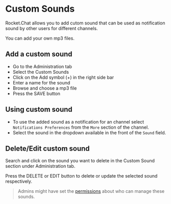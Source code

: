 # Custom Sounds

Rocket.Chat allows you to add cutom sound that can be used as notification sound by other users for different channels.

You can add your own mp3 files.

## Add a custom sound

- Go to the Administration tab
- Select the Custom Sounds
- Click on the Add symbol (+) in the right side bar
- Enter a name for the sound
- Browse and choose a mp3 file
- Press the SAVE button

## Using custom sound

- To use the added sound as a notification for an channel select `Notifications Preferences` from the `More` section of the channel.
- Select the sound in the dropdown available in the front of the `Sound` field.

## Delete/Edit custom sound

Search and click on the sound you want to delete in the Custom Sound section under Administration tab.

Press the DELETE or EDIT button to delete or update the selected sound respectively.

> Admins might have set the [permissions](../permissions) about who can manage these sounds.
